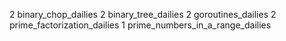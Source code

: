 2 binary_chop_dailies
2 binary_tree_dailies
2 goroutines_dailies
2 prime_factorization_dailies
1 prime_numbers_in_a_range_dailies
